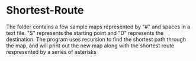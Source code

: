 # Shortest-Route
The folder contains a few sample maps represented by "#" and spaces in a text file. 
"S" represents the starting point and "D" represents the destination.
The program uses recursion to find the shortest path through the map, and will print 
out the new map along with the shortest route respresented by a series of asterisks

